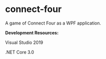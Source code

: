 # connect-four
A game of Connect Four as a WPF application.

<b> Development Resources: </b>


Visual Studio 2019


.NET Core 	3.0
